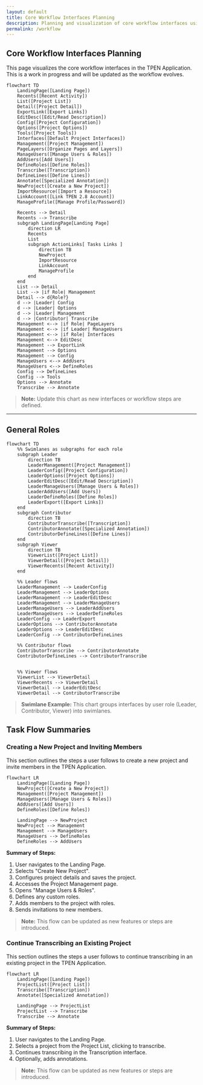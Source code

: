 ```yaml
---
layout: default
title: Core Workflow Interfaces Planning
description: Planning and visualization of core workflow interfaces using Mermaid.
permalink: /workflow
---
```


## Core Workflow Interfaces Planning

This page visualizes the core workflow interfaces in the TPEN Application. This is a work in progress and will be updated as the workflow evolves.

```mermaid
flowchart TD
    LandingPage([Landing Page])
    Recents([Recent Activity])
    List([Project List])
    Detail([Project Detail])
    ExportLink([Export Links])
    EditDesc([Edit/Read Description])
    Config([Project Configuration])
    Options([Project Options])
    Tools([Project Tools])
    Interfaces([Default Project Interfaces])
    Management([Project Management])
    PageLayers([Organize Pages and Layers])
    ManageUsers([Manage Users & Roles])
    AddUsers([Add Users])
    DefineRoles([Define Roles])
    Transcribe([Transcription])
    DefineLines([Define Lines])
    Annotate([Specialized Annotation])
    NewProject([Create a New Project])
    ImportResource([Import a Resource])
    LinkAccount([Link TPEN 2.8 Account])
    ManageProfile([Manage Profile/Password])

    Recents --> Detail
    Recents --> Transcribe
    subgraph LandingPage[Landing Page]
        direction LR
        Recents
        List
        subgraph ActionLinks[ Tasks Links ]
            direction TB
            NewProject
            ImportResource
            LinkAccount
            ManageProfile
        end
    end
    List --> Detail
    List --> |if Role| Management
    Detail --> d{Role?}
    d --> |Leader| Config
    d --> |Leader| Options
    d --> |Leader| Management
    d --> |Contributor| Transcribe
    Management <--> |if Role| PageLayers
    Management <--> |if Leader| ManageUsers
    Management <--> |if Role| Interfaces
    Management <--> EditDesc
    Management --> ExportLink
    Management --> Options
    Management --> Config
    ManageUsers <--> AddUsers
    ManageUsers <--> DefineRoles
    Config --> DefineLines
    Config --> Tools
    Options --> Annotate
    Transcribe --> Annotate
```

> **Note:** Update this chart as new interfaces or workflow steps are defined.

---

## General Roles

```mermaid
flowchart TD
    %% Swimlanes as subgraphs for each role
    subgraph Leader
        direction TB
        LeaderManagement([Project Management])
        LeaderConfig([Project Configuration])
        LeaderOptions([Project Options])
        LeaderEditDesc([Edit/Read Description])
        LeaderManageUsers([Manage Users & Roles])
        LeaderAddUsers([Add Users])
        LeaderDefineRoles([Define Roles])
        LeaderExport([Export Links])
    end
    subgraph Contributor
        direction TB
        ContributorTranscribe([Transcription])
        ContributorAnnotate([Specialized Annotation])
        ContributorDefineLines([Define Lines])
    end
    subgraph Viewer
        direction TB
        ViewerList([Project List])
        ViewerDetail([Project Detail])
        ViewerRecents([Recent Activity])
    end

    %% Leader flows
    LeaderManagement --> LeaderConfig
    LeaderManagement --> LeaderOptions
    LeaderManagement --> LeaderEditDesc
    LeaderManagement --> LeaderManageUsers
    LeaderManageUsers --> LeaderAddUsers
    LeaderManageUsers --> LeaderDefineRoles
    LeaderConfig --> LeaderExport
    LeaderOptions --> ContributorAnnotate
    LeaderOptions --> LeaderEditDesc
    LeaderConfig --> ContributorDefineLines

    %% Contributor flows
    ContributorTranscribe --> ContributorAnnotate
    ContributorDefineLines --> ContributorTranscribe


    %% Viewer flows
    ViewerList --> ViewerDetail
    ViewerRecents --> ViewerDetail
    ViewerDetail --> LeaderEditDesc
    ViewerDetail --> ContributorTranscribe

```

> **Swimlane Example:** This chart groups interfaces by user role (Leader, Contributor, Viewer) into swimlanes.

## Task Flow Summaries

### Creating a New Project and Inviting Members

This section outlines the steps a user follows to create a new project and invite members in the TPEN Application.

```mermaid
flowchart LR
    LandingPage([Landing Page])
    NewProject([Create a New Project])
    Management([Project Management])
    ManageUsers([Manage Users & Roles])
    AddUsers([Add Users])
    DefineRoles([Define Roles])

    LandingPage --> NewProject
    NewProject --> Management
    Management --> ManageUsers
    ManageUsers --> DefineRoles
    DefineRoles --> AddUsers 
```

**Summary of Steps:**

1. User navigates to the Landing Page.
2. Selects "Create New Project".
3. Configures project details and saves the project.
4. Accesses the Project Management page.
5. Opens "Manage Users & Roles".
6. Defines any custom roles.
7. Adds members to the project with roles.
8. Sends invitations to new members.

> **Note:** This flow can be updated as new features or steps are introduced.

### Continue Transcribing an Existing Project

This section outlines the steps a user follows to continue transcribing in an existing project in the TPEN Application.

```mermaid
flowchart LR
    LandingPage([Landing Page])
    ProjectList([Project List])
    Transcribe([Transcription])
    Annotate([Specialized Annotation])

    LandingPage --> ProjectList
    ProjectList --> Transcribe
    Transcribe --> Annotate
```

**Summary of Steps:**

1. User navigates to the Landing Page.
2. Selects a project from the Project List, clicking to transcribe.
3. Continues transcribing in the Transcription interface.
4. Optionally, adds annotations.

> **Note:** This flow can be updated as new features or steps are introduced.
